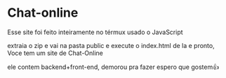 # Chat-online
Esse site foi feito inteiramente no térmux usado o JavaScript

extraia o zip e vai na pasta public e execute o index.html de la e pronto, Voce tem um site de Chat-Online

ele contem backend+front-end, demorou pra fazer espero que gostem👍

